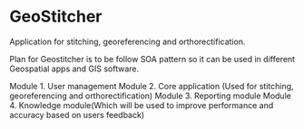 # GeoStitcher
Application for stitching, georeferencing and orthorectification.

Plan for Geostitcher is to be follow SOA pattern so it can be used in different Geospatial apps and GIS software.

Module 1. User management
Module 2. Core application (Used for stitching, georeferencing and orthorectification)
Module 3. Reporting module
Module 4. Knowledge module(Which will be used to improve performance and accuracy based on users feedback)



